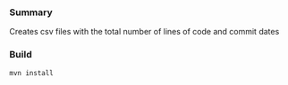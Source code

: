 ### Summary
Creates csv files with the total number of lines of code and commit dates

### Build

`mvn install` 

